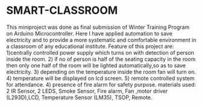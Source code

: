 # SMART-CLASSROOM
This miniproject was done as final submission of Winter Training Program on Arduino Microcontroller. Here I have applied automation to save electricity and to provide a more systematic and comfortable environment in a classroom of any educational institute. Feature of this project are: 1)centrally controlled power supply which turns on with detection of person inside the room. 2) if no of person is half of the seating capacity in the room then only one half of the room will be lighted automatically,so as to save electricity. 3) depending on the temperature inside the room fan will turn on. 4) temperature will be displayed on lcd screen. 5) remote controlled system for attendance. 4) presence of fire alarm for safety purpose.  materials used: 2 IR Sensor, 2 LEDS, Smoke Sensor, Fire alarm, Fan ,motor driver (L293D),LCD, Temperature Sensor (LM35), TSOP, Remote.
